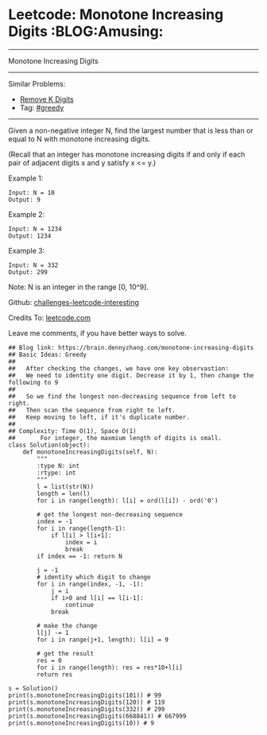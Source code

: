 # Leetcode: Monotone Increasing Digits     :BLOG:Amusing:


---

Monotone Increasing Digits  

---

Similar Problems:  
-   [Remove K Digits](https://brain.dennyzhang.com/remove-k-digits)
-   Tag: [#greedy](https://brain.dennyzhang.com/tag/greedy)

---

Given a non-negative integer N, find the largest number that is less than or equal to N with monotone increasing digits.  

(Recall that an integer has monotone increasing digits if and only if each pair of adjacent digits x and y satisfy x <= y.)  

Example 1:  

    Input: N = 10
    Output: 9

Example 2:  

    Input: N = 1234
    Output: 1234

Example 3:  

    Input: N = 332
    Output: 299

Note: N is an integer in the range [0, 10^9].  

Github: [challenges-leetcode-interesting](https://github.com/DennyZhang/challenges-leetcode-interesting/tree/master/monotone-increasing-digits)  

Credits To: [leetcode.com](https://leetcode.com/problems/monotone-increasing-digits/description/)  

Leave me comments, if you have better ways to solve.  

    ## Blog link: https://brain.dennyzhang.com/monotone-increasing-digits
    ## Basic Ideas: Greedy
    ##
    ##   After checking the changes, we have one key observastion:
    ##   We need to identity one digit. Decrease it by 1, then change the following to 9
    ##
    ##   So we find the longest non-decreasing sequence from left to right.
    ##   Then scan the sequence from right to left. 
    ##   Keep moving to left, if it's duplicate number.
    ##
    ## Complexity: Time O(1), Space O(1)
    ##       For integer, the maxmium length of digits is small.
    class Solution(object):
        def monotoneIncreasingDigits(self, N):
            """
            :type N: int
            :rtype: int
            """
            l = list(str(N))
            length = len(l)
            for i in range(length): l[i] = ord(l[i]) - ord('0')
    
            # get the longest non-decreasing sequence
            index = -1
            for i in range(length-1):
                if l[i] > l[i+1]:
                    index = i
                    break
            if index == -1: return N
    
            j = -1
            # identity which digit to change
            for i in range(index, -1, -1):
                j = i
                if i>0 and l[i] == l[i-1]:
                    continue
                break
    
            # make the change
            l[j] -= 1
            for i in range(j+1, length): l[i] = 9
    
            # get the result
            res = 0
            for i in range(length): res = res*10+l[i]
            return res
    
    s = Solution()
    print(s.monotoneIncreasingDigits(101)) # 99
    print(s.monotoneIncreasingDigits(120)) # 119
    print(s.monotoneIncreasingDigits(332)) # 299
    print(s.monotoneIncreasingDigits(668841)) # 667999
    print(s.monotoneIncreasingDigits(10)) # 9